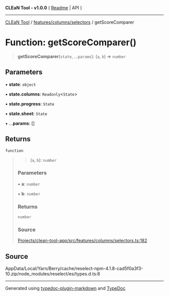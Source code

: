 **CLEaN Tool - v1.0.0** ( [Readme](../../../../README.md) \| API )

***

[CLEaN Tool](../../../../modules.md) / [features/columns/selectors](../README.md) / getScoreComparer

# Function: getScoreComparer()

> **getScoreComparer**(`state`, ...`params`): (`a`, `b`) => `number`

## Parameters

▪ **state**: `object`

▪ **state.columns**: `Readonly`\<`State`\>

▪ **state.progress**: `State`

▪ **state.sheet**: `State`

▪ ...**params**: []

## Returns

`function`

> > (`a`, `b`): `number`
>
> ### Parameters
>
> ▪ **a**: `number`
>
> ▪ **b**: `number`
>
> ### Returns
>
> `number`
>
> ### Source
>
> [Projects/clean-tool-app/src/features/columns/selectors.ts:182](https://github.com/yuckyh/clean-tool-app/)
>

## Source

AppData/Local/Yarn/Berry/cache/reselect-npm-4.1.8-cad5f0a3f3-10.zip/node\_modules/reselect/es/types.d.ts:8

***

Generated using [typedoc-plugin-markdown](https://www.npmjs.com/package/typedoc-plugin-markdown) and [TypeDoc](https://typedoc.org/)
